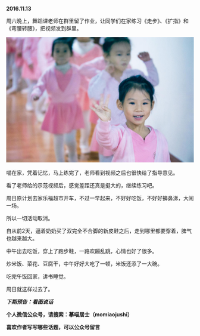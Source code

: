
          
            
**2016.11.13**

周六晚上，舞蹈课老师在群里留了作业，让同学们在家练习《走步》、《扩指》和《弯腰转腰》，把视频发到群里。



![](img/51001-9808ce521b56f6ee.jpg)




喵在家，凭着记忆，马上练完了，老师看到视频之后也很快给了指导意见。

看了老师给的示范视频后，感觉差距还真是挺大的，继续练习吧。

周日原计划去家乐福超市开车，不过一早起来，不好好吃饭，不好好擤鼻涕，大闹一场。

所以一切活动取消。

自从前2天，逼着奶奶买了双完全不合脚的新皮鞋之后，走到哪里都要穿着，脾气也越来越大。

中午出去吃饭，穿上了跑步鞋，一路欢蹦乱跳，心情也好了很多。

炒米饭、菜花、豆腐干，中午好好大吃了一顿，米饭还添了一大碗。

吃完午饭回家，讲书睡觉。

周日就这样过去了。


***下期预告：看图说话***


**个人微信公众号，请搜索：摹喵居士（momiaojushi）**

**喜欢作者写写哪些话题，可以公众号留言**

          
        